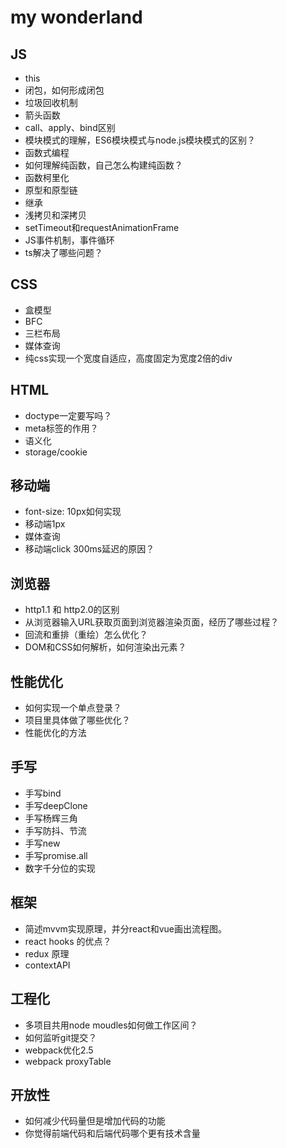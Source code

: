 # my wonderland

## JS
- this
- 闭包，如何形成闭包
- 垃圾回收机制
- 箭头函数
- call、apply、bind区别
- 模块模式的理解，ES6模块模式与node.js模块模式的区别？
- 函数式编程
- 如何理解纯函数，自己怎么构建纯函数？
- 函数柯里化
- 原型和原型链
- 继承
- 浅拷贝和深拷贝
- setTimeout和requestAnimationFrame
- JS事件机制，事件循环
- ts解决了哪些问题？

## CSS
- 盒模型
- BFC
- 三栏布局
- 媒体查询
- 纯css实现一个宽度自适应，高度固定为宽度2倍的div

## HTML
- doctype一定要写吗？
- meta标签的作用？
- 语义化
- storage/cookie

## 移动端
- font-size: 10px如何实现
- 移动端1px
- 媒体查询
- 移动端click 300ms延迟的原因？

## 浏览器
- http1.1 和 http2.0的区别
- 从浏览器输入URL获取页面到浏览器渲染页面，经历了哪些过程？
- 回流和重排（重绘）怎么优化？
- DOM和CSS如何解析，如何渲染出元素？

## 性能优化
- 如何实现一个单点登录？
- 项目里具体做了哪些优化？
- 性能优化的方法

## 手写
- 手写bind
- 手写deepClone
- 手写杨辉三角
- 手写防抖、节流
- 手写new
- 手写promise.all
- 数字千分位的实现

## 框架
- 简述mvvm实现原理，并分react和vue画出流程图。
- react hooks 的优点？
- redux 原理
- contextAPI

## 工程化
- 多项目共用node moudles如何做工作区间？
- 如何监听git提交？
- webpack优化2.5
- webpack proxyTable

## 开放性
- 如何减少代码量但是增加代码的功能
- 你觉得前端代码和后端代码哪个更有技术含量

